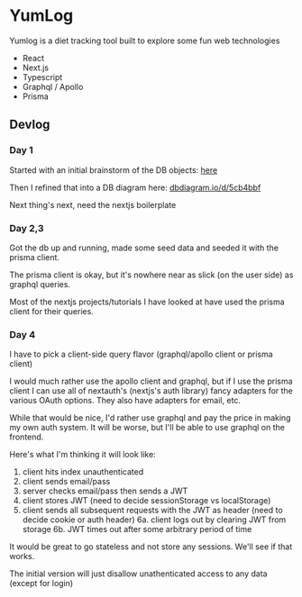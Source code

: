 # YumLog

Yumlog is a diet tracking tool built to explore some fun web technologies
- React
- Next.js
- Typescript
- Graphql / Apollo
- Prisma

## Devlog
### Day 1
Started with an initial brainstorm of the DB objects: [ here ]( ./docs/dbbrainstorm.db )

Then I refined that into a DB diagram here: [ dbdiagram.io/d/5cb4bbf ]( https://dbdiagram.io/d/5cb4bbfff7c5bb70c72fa383 )

Next thing's next, need the nextjs boilerplate

### Day 2,3
Got the db up and running, made some seed data and seeded it with the prisma client.

The prisma client is okay, but it's nowhere near as slick (on the user side) as graphql queries.

Most of the nextjs projects/tutorials I have looked at have used the prisma client for their queries.

### Day 4
I have to pick a client-side query flavor (graphql/apollo client or prisma client)

I would much rather use the apollo client and graphql, but if I use the prisma client I can use all of nextauth's (nextjs's
auth library) fancy adapters for the various OAuth options. They also have adapters for email, etc.

While that would be nice, I'd rather use graphql and pay the price in making my own auth system. It will be worse,
but I'll be able to use graphql on the frontend.

Here's what I'm thinking it will look like:
1. client hits index unauthenticated
2. client sends email/pass
3. server checks email/pass then sends a JWT
4. client stores JWT (need to decide sessionStorage vs localStorage)
5. client sends all subsequent requests with the JWT as header (need to decide cookie or auth header)
6a. client logs out by clearing JWT from storage
6b. JWT times out after some arbitrary period of time

It would be great to go stateless and not store any sessions. We'll see if that works.

The initial version will just disallow unathenticated access to any data (except for login)


